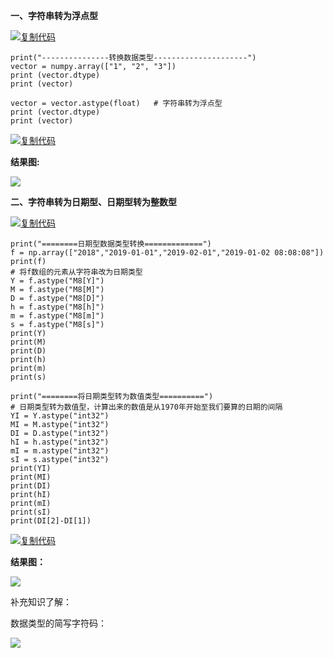 **一、字符串转为浮点型**

[![复制代码](https://common.cnblogs.com/images/copycode.gif)](javascript:void(0); "复制代码")

```
print("---------------转换数据类型---------------------")
vector = numpy.array(["1", "2", "3"])
print (vector.dtype)
print (vector)

vector = vector.astype(float)   # 字符串转为浮点型
print (vector.dtype)
print (vector)
```

[![复制代码](https://common.cnblogs.com/images/copycode.gif)](javascript:void(0); "复制代码")

**结果图:**

![](https://img2018.cnblogs.com/blog/1588501/201901/1588501-20190123145642507-1995764056.png)

**二、字符串转为日期型、日期型转为整数型**

[![复制代码](https://common.cnblogs.com/images/copycode.gif)](javascript:void(0); "复制代码")

```
print("========日期型数据类型转换=============")
f = np.array(["2018","2019-01-01","2019-02-01","2019-01-02 08:08:08"])
print(f)
# 将f数组的元素从字符串改为日期类型
Y = f.astype("M8[Y]")
M = f.astype("M8[M]")
D = f.astype("M8[D]")
h = f.astype("M8[h]")
m = f.astype("M8[m]")
s = f.astype("M8[s]")
print(Y)
print(M)
print(D)
print(h)
print(m)
print(s)

print("========将日期类型转为数值类型==========")
# 日期类型转为数值型，计算出来的数值是从1970年开始至我们要算的日期的间隔
YI = Y.astype("int32")
MI = M.astype("int32")
DI = D.astype("int32")
hI = h.astype("int32")
mI = m.astype("int32")
sI = s.astype("int32")
print(YI)
print(MI)
print(DI)
print(hI)
print(mI)
print(sI)
print(DI[2]-DI[1])
```

[![复制代码](https://common.cnblogs.com/images/copycode.gif)](javascript:void(0); "复制代码")

**结果图：**

![](https://img2018.cnblogs.com/blog/1588501/201901/1588501-20190123134953865-1240883339.png)

补充知识了解：

数据类型的简写字符码：

![](https://img2018.cnblogs.com/blog/1588501/201901/1588501-20190123135553844-967440758.png)
